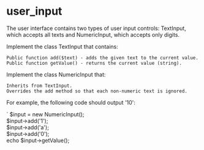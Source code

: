 # user_input

The user interface contains two types of user input controls: TextInput, which accepts all texts and NumericInput, which accepts only digits.

Implement the class TextInput that contains:

    Public function add($text) - adds the given text to the current value.
    Public function getValue() - returns the current value (string).

Implement the class NumericInput that:

    Inherits from TextInput.
    Overrides the add method so that each non-numeric text is ignored.

For example, the following code should output '10':

`
$input = new NumericInput();  
$input->add('1');  
$input->add('a');  
$input->add('0');  
echo $input->getValue();  
